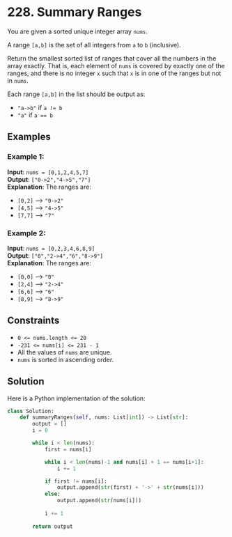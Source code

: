 # 228. Summary Ranges

You are given a sorted unique integer array `nums`.

A range `[a,b]` is the set of all integers from `a` to `b` (inclusive).

Return the smallest sorted list of ranges that cover all the numbers in the array exactly. That is, each element of `nums` is covered by exactly one of the ranges, and there is no integer `x` such that `x` is in one of the ranges but not in `nums`.

Each range `[a,b]` in the list should be output as:
- `"a->b"` if `a != b`
- `"a"` if `a == b`

## Examples

### Example 1:

**Input**: `nums = [0,1,2,4,5,7]`  
**Output**: `["0->2","4->5","7"]`  
**Explanation**: The ranges are:
- `[0,2]` --> `"0->2"`
- `[4,5]` --> `"4->5"`
- `[7,7]` --> `"7"`

### Example 2:

**Input**: `nums = [0,2,3,4,6,8,9]`  
**Output**: `["0","2->4","6","8->9"]`  
**Explanation**: The ranges are:
- `[0,0]` --> `"0"`
- `[2,4]` --> `"2->4"`
- `[6,6]` --> `"6"`
- `[8,9]` --> `"8->9"`

## Constraints

- `0 <= nums.length <= 20`
- `-231 <= nums[i] <= 231 - 1`
- All the values of `nums` are unique.
- `nums` is sorted in ascending order.

## Solution

Here is a Python implementation of the solution:

```python
class Solution:
    def summaryRanges(self, nums: List[int]) -> List[str]:
        output = []
        i = 0

        while i < len(nums):
            first = nums[i]

            while i < len(nums)-1 and nums[i] + 1 == nums[i+1]:
                i += 1

            if first != nums[i]:
                output.append(str(first) + '->' + str(nums[i]))
            else:
                output.append(str(nums[i]))
            
            i += 1
            
        return output